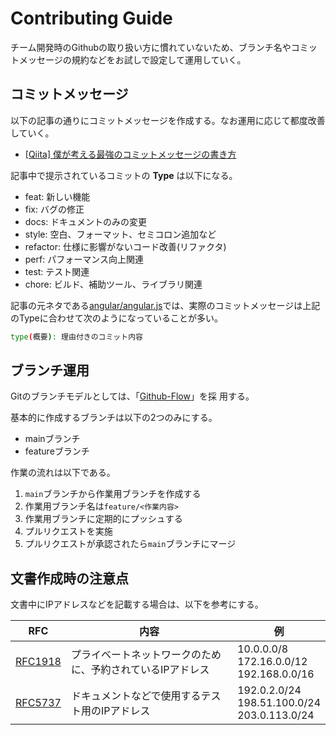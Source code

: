 # Contributing Guide

チーム開発時のGithubの取り扱い方に慣れていないため、ブランチ名やコミットメッセージの規約などをお試しで設定して運用していく。

## コミットメッセージ

以下の記事の通りにコミットメッセージを作成する。なお運用に応じて都度改善していく。

- [[Qiita] 僕が考える最強のコミットメッセージの書き方](https://qiita.com/konatsu_p/items/dfe199ebe3a7d2010b3e)

記事中で提示されているコミットの **Type** は以下になる。

- feat: 新しい機能
- fix: バグの修正
- docs: ドキュメントのみの変更
- style: 空白、フォーマット、セミコロン追加など
- refactor: 仕様に影響がないコード改善(リファクタ)
- perf: パフォーマンス向上関連
- test: テスト関連
- chore: ビルド、補助ツール、ライブラリ関連

記事の元ネタである[angular/angular.js](https://github.com/angular/angular.js/blob/master/DEVELOPERS.md#type)では、実際のコミットメッセージは上記のTypeに合わせて次のようになっていることが多い。

```bash
type(概要): 理由付きのコミット内容
```

## ブランチ運用

Gitのブランチモデルとしては、「[Github-Flow](http://scottchacon.com/2011/08/31/github-flow.html)」を採
用する。

基本的に作成するブランチは以下の2つのみにする。

- mainブランチ
- featureブランチ

作業の流れは以下である。

1. `main`ブランチから作業用ブランチを作成する
2. 作業用ブランチ名は`feature/<作業内容>`
3. 作業用ブランチに定期的にプッシュする
4. プルリクエストを実施
5. プルリクエストが承認されたら`main`ブランチにマージ

## 文書作成時の注意点

文書中にIPアドレスなどを記載する場合は、以下を参考にする。

| RFC                                            | 内容                                                       | 例                                                | 
| ---------------------------------------------- | ---------------------------------------------------------- | ------------------------------------------------- | 
| [RFC1918](https://tools.ietf.org/html/rfc1918) | プライベートネットワークのために、予約されているIPアドレス | 10.0.0.0/8<br>172.16.0.0/12<br>192.168.0.0/16     | 
| [RFC5737](https://tools.ietf.org/html/rfc5737) | ドキュメントなどで使用するテスト用のIPアドレス             | 192.0.2.0/24<br>198.51.100.0/24<br>203.0.113.0/24 | 
